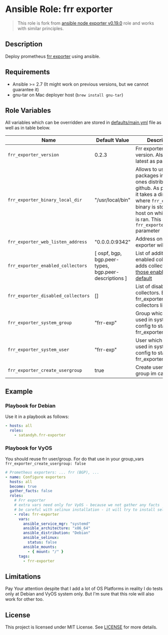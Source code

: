 # Ansible Role: frr exporter

> This role is fork from [ansible node exporter v0.19.0](https://github.com/cloudalchemy/ansible-node-exporter) role and works with similar principles.

## Description

Deploy prometheus [frr exporter](https://github.com/tynany/frr_exporter) using ansible.

## Requirements

- Ansible >= 2.7 (It might work on previous versions, but we cannot guarantee it)
- gnu-tar on Mac deployer host (`brew install gnu-tar`)

## Role Variables

All variables which can be overridden are stored in [defaults/main.yml](defaults/main.yml) file as well as in table below.

| Name                               | Default Value                                        | Description                                                                                                                                                                                                                  |
| ---------------------------------- | ---------------------------------------------------- | ---------------------------------------------------------------------------------------------------------------------------------------------------------------------------------------------------------------------------- |
| `frr_exporter_version`             | 0.2.3                                                | Frr exporter package version. Also accepts latest as parameter.                                                                                                                                                              |
| `frr_exporter_binary_local_dir`    | "/usr/local/bin"                                     | Allows to use local packages instead of ones distributed on github. As parameter it takes a directory where `frr_exporter` binary is stored on host on which ansible is ran. This overrides `frr_exporter_version` parameter |
| `frr_exporter_web_listen_address`  | "0.0.0.0:9342"                                       | Address on which frr exporter will listen                                                                                                                                                                                    |
| `frr_exporter_enabled_collectors`  | [ ospf, bgp, bgp.peer-types, bgp.peer-descriptions ] | List of additionally enabled collectors. It adds collectors to [those enabled by default](https://github.com/tynany/frr_exporter#enabled-by-default)                                                                         |
| `frr_exporter_disabled_collectors` | []                                                   | List of disabled collectors. By default frr_exporter disables collectors listed [here](https://github.com/tynany/frr_exporter#disabled-by-default).                                                                          |
| `frr_exporter_system_group`        | "frr-exp"                                            | Group which will be used in systemd config to start frr_exporter                                                                                                                                                             |
| `frr_exporter_system_user`         | "frr-exp"                                            | User which will be used in systemd config to start frr_exporter                                                                                                                                                              |
| `frr_exporter_create_usergroup`    | true                                                 | Create user and group im case true                                                                                                                                                                                           |

## Example

### Playbook for Debian

Use it in a playbook as follows:

```yaml
- hosts: all
  roles:
    - satandyh.frr-exporter
```

### Playbook for VyOS

You should reuse frr user/group. For do that use in your group_vars `frr_exporter_create_usergroup: false`

```yaml
# Prometheus exporters: ... frr (BGP), ...
- name: Configure exporters
  hosts: all
  become: true
  gather_facts: false
  roles:
    # Frr exporter
    # extra vars need only for VyOS - because we not gather any facts
    # be careful with selinux installation - it will try to install selinux by default
    - role: frr-exporter
      vars:
        ansible_service_mgr: "systemd"
        ansible_architecture: "x86_64"
        ansible_distribution: "Debian"
        ansible_selinux:
          status: false
        ansible_mounts:
          - { mount: "/" }
      tags:
        - frr-exporter
```

## Limitations

Pay Your attention despite that I add a lot of OS Platforms in reality I do tests only at Debian and VyOS system only. But I'm sure that this role will also work for other too.

## License

This project is licensed under MIT License. See [LICENSE](/LICENSE) for more details.
